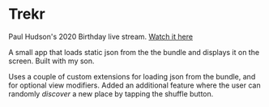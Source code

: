 # Trekr
Paul Hudson's 2020 Birthday live stream. [Watch it here](https://www.youtube.com/watch?v=aP-SQXTtWhY)

A small app that loads static json from the the bundle and displays it on the screen. Built with my son. 

Uses a couple of custom extensions for loading json from the bundle, and for optional view modifiers. Added an additional feature where the user can randomly _discover_ a new place by tapping the shuffle button.


